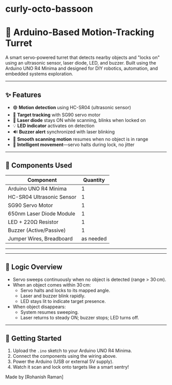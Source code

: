 # curly-octo-bassoon
# 🎯 Arduino-Based Motion-Tracking Turret

A smart servo-powered turret that detects nearby objects and "locks on" using an ultrasonic sensor, laser diode, LED, and buzzer. Built using the Arduino UNO R4 Minima and designed for DIY robotics, automation, and embedded systems exploration.

---

## ✨ Features

- 🟢 **Motion detection** using HC-SR04 (ultrasonic sensor)
- 🎯 **Target tracking** with SG90 servo motor
- 🔴 **Laser diode** stays ON while scanning, blinks when locked on
- 💡 **LED indicator** activates on detection
- 🔊 **Buzzer alert** synchronized with laser blinking
- 🔁 **Smooth scanning motion** resumes when no object is in range
- 🧠 **Intelligent movement**—servo halts during lock, no jitter

---

## 🧰 Components Used

| Component                   | Quantity |
|----------------------------|----------|
| Arduino UNO R4 Minima      | 1        |
| HC-SR04 Ultrasonic Sensor  | 1        |
| SG90 Servo Motor           | 1        |
| 650nm Laser Diode Module   | 1        |
| LED + 220Ω Resistor        | 1        |
| Buzzer (Active/Passive)    | 1        |
| Jumper Wires, Breadboard   | as needed |

---


---

## 🧠 Logic Overview

- Servo sweeps continuously when no object is detected (range > 30 cm).
- When an object comes within 30 cm:
  - Servo halts and locks to its mapped angle.
  - Laser and buzzer blink rapidly.
  - LED stays lit to indicate target presence.
- When object disappears:
  - System resumes sweeping.
  - Laser returns to steady ON; buzzer stops; LED turns off.

---

## 🚀 Getting Started

1. Upload the `.ino` sketch to your Arduino UNO R4 Minima.
2. Connect the components using the wiring above.
3. Power the Arduino (USB or external 5V supply).
4. Watch it scan and lock onto targets like a smart sentry!


Made by [Rohanish Raman]

